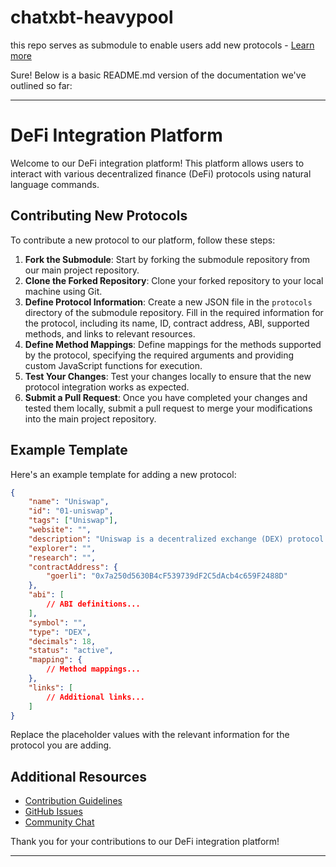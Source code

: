 # chatxbt-heavypool
this repo serves as submodule to enable users add new protocols - [Learn more](link-to-contribution-guidelines)

Sure! Below is a basic README.md version of the documentation we've outlined so far:

---

# DeFi Integration Platform

Welcome to our DeFi integration platform! This platform allows users to interact with various decentralized finance (DeFi) protocols using natural language commands.

## Contributing New Protocols

To contribute a new protocol to our platform, follow these steps:

1. **Fork the Submodule**: Start by forking the submodule repository from our main project repository.
2. **Clone the Forked Repository**: Clone your forked repository to your local machine using Git.
3. **Define Protocol Information**: Create a new JSON file in the `protocols` directory of the submodule repository. Fill in the required information for the protocol, including its name, ID, contract address, ABI, supported methods, and links to relevant resources.
4. **Define Method Mappings**: Define mappings for the methods supported by the protocol, specifying the required arguments and providing custom JavaScript functions for execution.
5. **Test Your Changes**: Test your changes locally to ensure that the new protocol integration works as expected.
6. **Submit a Pull Request**: Once you have completed your changes and tested them locally, submit a pull request to merge your modifications into the main project repository.

## Example Template

Here's an example template for adding a new protocol:

```json
{
    "name": "Uniswap",
    "id": "01-uniswap",
    "tags": ["Uniswap"],
    "website": "",
    "description": "Uniswap is a decentralized exchange (DEX) protocol on Ethereum that enables automated token swaps.",
    "explorer": "",
    "research": "",
    "contractAddress": {
        "goerli": "0x7a250d5630B4cF539739dF2C5dAcb4c659F2488D"
    },
    "abi": [
        // ABI definitions...
    ],
    "symbol": "",
    "type": "DEX",
    "decimals": 18,
    "status": "active",
    "mapping": {
        // Method mappings...
    },
    "links": [
        // Additional links...
    ]
}
```

Replace the placeholder values with the relevant information for the protocol you are adding.

## Additional Resources

- [Contribution Guidelines](link-to-contribution-guidelines)
- [GitHub Issues](link-to-github-issues)
- [Community Chat](link-to-community-chat)

Thank you for your contributions to our DeFi integration platform!

---
